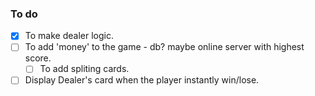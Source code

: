 ### To do

- [x] To make dealer logic.
- [ ] To add 'money' to the game - db? maybe online server with highest score.
    - [ ] To add spliting cards.
- [ ] Display Dealer's card when the player instantly win/lose.
